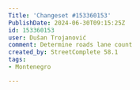 ```yaml
---
Title: 'Changeset #153360153'
PublishDate: 2024-06-30T09:15:25Z
id: 153360153
user: Dušan Trojanović
comment: Determine roads lane count
created_by: StreetComplete 58.1
tags:
- Montenegro

---
```

